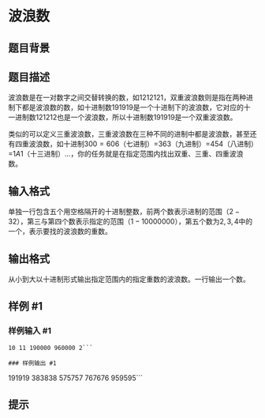 # 波浪数

## 题目背景



## 题目描述

波浪数是在一对数字之间交替转换的数，如$1212121$，双重波浪数则是指在两种进制下都是波浪数的数，如十进制数$191919$是一个十进制下的波浪数，它对应的十一进制数$121212$也是一个波浪数，所以十进制数$191919$是一个双重波浪数。

类似的可以定义三重波浪数，三重波浪数在三种不同的进制中都是波浪数，甚至还有四重波浪数，如十进制$300=606$（七进制）=$363$（九进制）=$454$（八进制）=$1A1$（十三进制）…，你的任务就是在指定范围内找出双重、三重、四重波浪数。


## 输入格式

单独一行包含五个用空格隔开的十进制整数，前两个数表示进制的范围（$2-32$），第三与第四个数表示指定的范围（$1-10000000$），第五个数为$2,3,4$中的一个，表示要找的波浪数的重数。


## 输出格式

从小到大以十进制形式输出指定范围内的指定重数的波浪数。一行输出一个数。


## 样例 #1

### 样例输入 #1
```
10 11 190000 960000 2```

### 样例输出 #1

```
191919
383838
575757
767676
959595```

## 提示


